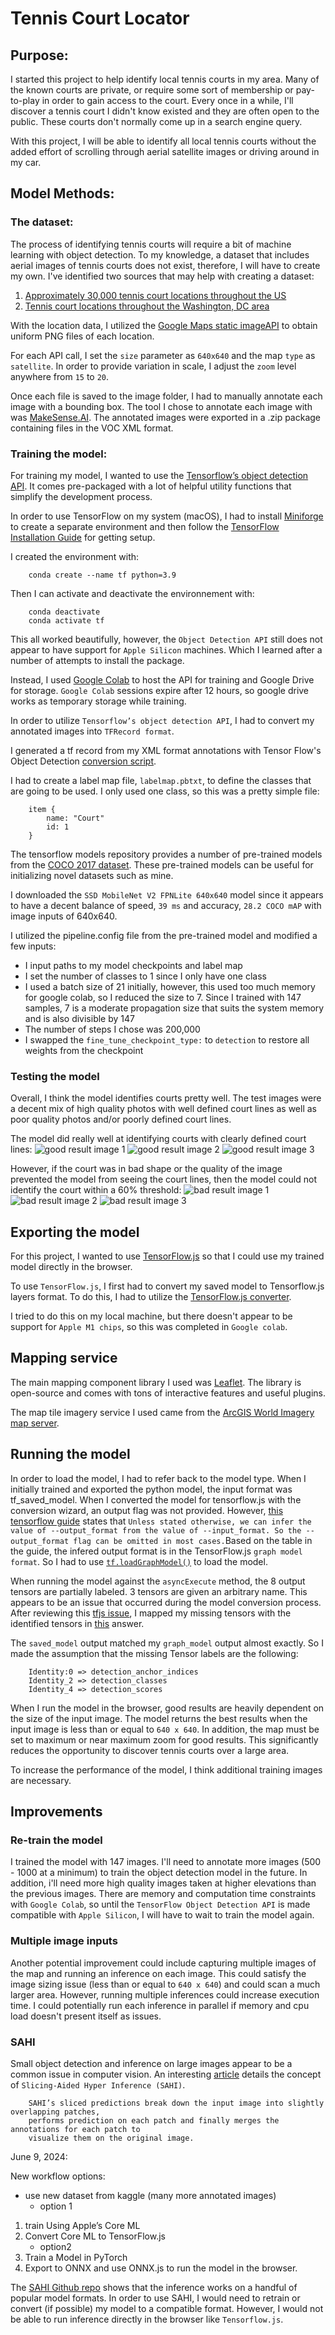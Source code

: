 # Tennis Court Locator
## Purpose:
I started this project to help identify local tennis courts in my area. Many of the known courts are private, or require some sort of membership or pay-to-play in order to gain access to the court. Every once in a while, I'll discover a tennis court I didn't know existed and they are often open to the public. These courts don't normally come up in a search engine query. 

With this project, I will be able to identify all local tennis courts without the added effort of scrolling through aerial satellite images or driving around in my car.

## Model Methods:
### The dataset:
The process of identifying tennis courts will require a bit of machine learning with object detection. 
To my knowledge, a dataset that includes aerial images of tennis courts does not exist, therefore, I will have to create my own.
I've identified two sources that may help with creating a dataset:
1. [Approximately 30,000 tennis court locations throughout the US](https://data.world/mglobel/tennis-courts)
2. [Tennis court locations throughout the Washington, DC area](https://data.world/codefordc/tennis-court-sites)

With the location data, I utilized the [Google Maps static imageAPI](https://developers.google.com/maps/documentation/maps-static?csw=1) to obtain uniform PNG files of each location.

For each API call, I set the `size` parameter as `640x640` and the map `type` as `satellite`.
In order to provide variation in scale, I adjust the `zoom` level anywhere from `15` to `20`.

Once each file is saved to the image folder, I had to manually annotate each image with a bounding box.
The tool I chose to annotate each image with was [MakeSense.AI](https://www.makesense.ai/). 
The annotated images were exported in a .zip package containing files in the VOC XML format.

### Training the model:
For training my model, I wanted to use the [Tensorflow’s object detection API](https://github.com/tensorflow/models/tree/master/research/object_detection). It comes pre-packaged with a lot of helpful utility functions that simplify the development process.

In order to use TensorFlow on my system (macOS), I had to install [Miniforge](https://github.com/conda-forge/miniforge) to create a separate environment and then follow the [TensorFlow Installation Guide](https://developer.apple.com/metal/tensorflow-plugin/) for getting setup.

I created the environment with:
~~~
    conda create --name tf python=3.9
~~~

Then I can activate and deactivate the environnement with:
~~~
    conda deactivate
    conda activate tf
~~~

This all worked beautifully, however, the `Object Detection API` still does not appear to have support for `Apple Silicon` machines. Which I learned after a number of attempts to install the package.

Instead, I used [Google Colab](https://colab.research.google.com/notebooks/intro.ipynb) to host the API for training and Google Drive for storage. `Google Colab` sessions expire after 12 hours, so google drive works as temporary storage while training.

In order to utilize `Tensorflow’s object detection API`, I had to convert my annotated images into `TFRecord format`.

I generated a tf record from my XML format annotations with Tensor Flow's Object Detection [conversion script](https://github.com/tensorflow/models/blob/master/research/object_detection/g3doc/using_your_own_dataset.md).


I had to create a label map file, `labelmap.pbtxt`, to define the classes that are going to be used. 
I only used one class, so this was a pretty simple file:
~~~
    item {
        name: "Court"
        id: 1
    }
~~~
The tensorflow models repository provides a number of pre-trained models from the [COCO 2017 dataset](https://cocodataset.org/#home). These pre-trained models can be useful for initializing novel datasets such as mine. 

I downloaded the `SSD MobileNet V2 FPNLite 640x640` model since it appears to have a decent balance of speed, `39 ms` and accuracy, `28.2 COCO mAP` with image inputs of 640x640.

I utilized the pipeline.config file from the pre-trained model and modified a few inputs:
- I input paths to my model checkpoints and label map
- I set the number of classes to 1 since I only have one class
- I used a batch size of 21 initially, however, this used too much memory for google colab, so I reduced the size to 7. Since I trained with 147 samples, 7 is a moderate propagation size that suits the system memory and is also divisible by 147
- The number of steps I chose was 200,000 
- I swapped the `fine_tune_checkpoint_type:` to `detection` to restore all weights from the checkpoint

### Testing the model
Overall, I think the model identifies courts pretty well. The test images were a decent mix of high quality photos with well defined court lines as well as poor quality photos and/or poorly defined court lines.

The model did really well at identifying courts with clearly defined court lines:
![good result image 1](dataset/results/good_result1.png)
![good result image 2](dataset/results/good_result2.png)
![good result image 3](dataset/results/good_result3.png)




However, if the court was in bad shape or the quality of the image prevented the model from seeing the court lines, then the model could not identify the court within a 60% threshold:
![bad result image 1](dataset/results/bad_result1.png)
![bad result image 2](dataset/results/bad_result2.png)
![bad result image 3](dataset/results/bad_result3.png)

## Exporting the model
For this project, I wanted to use [TensorFlow.js](https://www.tensorflow.org/js) so that I could use my trained model directly in the browser.

To use `TensorFlow.js`, I first had to convert my saved model to Tensorflow.js layers format. To do this, I had to utilize the [TensorFlow.js converter](https://github.com/tensorflow/tfjs/tree/master/tfjs-converter).

I tried to do this on my local machine, but there doesn't appear to be support for `Apple M1 chips`, so this was completed in `Google colab`.

## Mapping service
The main mapping component library I used was [Leaflet](https://leafletjs.com/index.html). The library is open-source and comes with tons of interactive features and useful plugins. 

The map tile imagery service I used came from the [ArcGIS World Imagery map server](http://leaflet-extras.github.io/leaflet-providers/preview/#filter=Esri).

## Running the model
In order to load the model, I had to refer back to the model type.
When I initially trained and exported the python model, the input format was tf_saved_model.
When I converted the model for tensorflow.js with the conversion wizard, an output flag was not provided. However, [this tensorflow guide](https://github.com/tensorflow/tfjs/blob/master/tfjs-converter/README.md) states that `Unless stated otherwise, we can infer the value of --output_format from the value of --input_format. So the --output_format flag can be omitted in most cases.`Based on the table in the guide, the infered output format is in the TensorFlow.js `graph model format`. So I had to use [`tf.loadGraphModel()`](https://js.tensorflow.org/api/latest/#loadGraphModel) to load the model.

When running the model against the `asyncExecute` method, the 8 output tensors are partially labeled. 3 tensors are given an arbitrary name. This appears to be an issue that occurred during the model conversion process. After reviewing this [tfjs issue](https://github.com/tensorflow/tfjs/issues/3942), I mapped my missing tensors with the identified tensors in [this](https://github.com/tensorflow/tfjs/issues/3942#issuecomment-728013232) answer. 

The `saved_model` output matched my `graph_model` output almost exactly. So I made the assumption that the missing Tensor labels are the following:

~~~
    Identity:0 => detection_anchor_indices
    Identity_2 => detection_classes
    Identity_4 => detection_scores
~~~

When I run the model in the browser, good results are heavily dependent on the size of the input image. 
The model returns the best results when the input image is less than or equal to `640 x 640`.
In addition, the map must be set to maximum or near maximum zoom for good results.
This significantly reduces the opportunity to discover tennis courts over a large area. 

To increase the performance of the model, I think additional training images are necessary.

## Improvements

### Re-train the model
I trained the model with 147 images.
I'll need to annotate more images (500 - 1000 at a minimum) to train the object detection model in the future.
In addition, i'll need more high quality images taken at higher elevations than the previous images.
There are memory and computation time constraints with `Google Colab`, so until the `TensorFlow Object Detection API` is made compatible with `Apple Silicon`, I will have to wait to train the model again. 

### Multiple image inputs
Another potential improvement could include capturing multiple images of the map and running an inference on each image.
This could satisfy the image sizing issue (less than or equal to `640 x 640`) and could scan a much larger area.
However, running multiple inferences could increase execution time. I could potentially run each inference in parallel if memory and cpu load doesn't present itself as issues.

### SAHI
Small object detection and inference on large images appear to be a common issue in computer vision. 
An interesting [article](https://blog.ml6.eu/how-to-detect-small-objects-in-very-large-images-70234bab0f98) details the concept of `Slicing-Aided Hyper Inference (SAHI)`. 

~~~
    SAHI’s sliced predictions break down the input image into slightly overlapping patches, 
    performs prediction on each patch and finally merges the annotations for each patch to 
    visualize them on the original image.
~~~

June 9, 2024:

New workflow options:
- use new dataset from kaggle (many more annotated images)
   - option 1
1) train Using Apple’s Core ML
2) Convert Core ML to TensorFlow.js
   - option2
1) Train a Model in PyTorch
2) Export to ONNX and use ONNX.js to run the model in the browser.

The [SAHI Github repo](https://github.com/obss/sahi) shows that the inference works on a handful of popular model formats. In order to use SAHI, I would need to retrain or convert (if possible) my model to a compatible format. However, I would not be able to run inference directly in the browser like `Tensorflow.js`.
